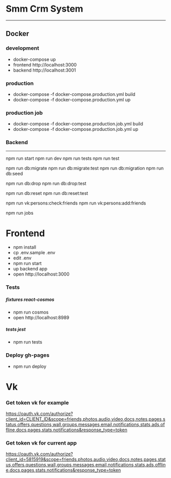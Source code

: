 # Smm Crm System
---

## Docker

### development
  - docker-compose up
  - frontend http://localhost:3000
  - backend http://localhost:3001

### production
- docker-compose -f docker-compose.production.yml build
- docker-compose -f docker-compose.production.yml up

### production job
- docker-compose -f docker-compose.production.job.yml build
- docker-compose -f docker-compose.production.job.yml up

### Backend
---

npm run start
npm run dev
npm run tests
npm run test

npm run db:migrate
npm run db:migrate:test
npm run db:migration
npm run db:seed

npm run db:drop
npm run db:drop:test

npm run db:reset
npm run db:reset:test

npm run vk:persons:check:friends
npm run vk:persons:add:friends

npm run jobs

# Frontend

- npm install
- cp .env.sample .env
- edit .env
- npm run start
- up backend app
- open http://localhost:3000

### Tests

##### fixtures react-cosmos
  - npm run cosmos
  - open http://localhost:8989

##### tests jest
  - npm run tests

### Deploy gh-pages
  - npm run deploy


# Vk

### Get token vk for example
https://oauth.vk.com/authorize?client_id=CLIENT_ID&scope=friends,photos,audio,video,docs,notes,pages,status,offers,questions,wall,groups,messages,email,notifications,stats,ads,offline,docs,pages,stats,notifications&response_type=token

### Get token vk for current app
https://oauth.vk.com/authorize?client_id=5815919&scope=friends,photos,audio,video,docs,notes,pages,status,offers,questions,wall,groups,messages,email,notifications,stats,ads,offline,docs,pages,stats,notifications&response_type=token
